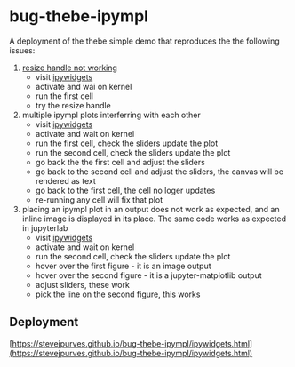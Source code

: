 # bug-thebe-ipympl

A deployment of the thebe simple demo that reproduces the the following issues:

1. [resize handle not working](https://github.com/matplotlib/ipympl/issues/501)
   - visit [ipywidgets](https://stevejpurves.github.io/bug-thebe-ipympl/ipywidgets.html)
   - activate and wai on kernel
   - run the first cell
   - try the resize handle
2. multiple ipympl plots interferring with each other
   - visit [ipywidgets](https://stevejpurves.github.io/bug-thebe-ipympl/ipywidgets.html)
   - activate and wait on kernel
   - run the first cell, check the sliders update the plot
   - run the second cell, check the sliders update the plot
   - go back the the first cell and adjust the sliders
   - go back to the second cell and adjust the sliders, the canvas will be rendered as text
   - go back to the first cell, the cell no loger updates
   - re-running any cell will fix that plot
3. placing an ipympl plot in an output does not work as expected, and an inline image is displayed in its place. The same code works as expected in jupyterlab
   - visit [ipywidgets](https://stevejpurves.github.io/bug-thebe-ipympl/ipywidgets.html)
   - activate and wait on kernel
   - run the second cell, check the sliders update the plot
   - hover over the first figure - it is an image output
   - hover over the second figure - it is a jupyter-matplotlib output
   - adjust sliders, these work
   - pick the line on the second figure, this works

## Deployment

[https://stevejpurves.github.io/bug-thebe-ipympl/ipywidgets.html](https://stevejpurves.github.io/bug-thebe-ipympl/ipywidgets.html)
